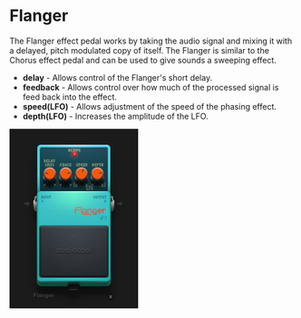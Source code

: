 # Flanger

The Flanger effect pedal works by taking the audio signal and mixing it
with a delayed, pitch modulated copy of itself. The Flanger is similar
to the Chorus effect pedal and can be used to give sounds a sweeping
effect.

  - **delay** - Allows control of the Flanger's short delay.
  - **feedback** - Allows control over how much of the processed signal
    is feed back into the effect.
  - **speed(LFO)** - Allows adjustment of the speed of the phasing
    effect.
  - **depth(LFO)** - Increases the amplitude of the LFO.

![/images/flanger.png](/images/flanger.png
"/images/flanger.png")
